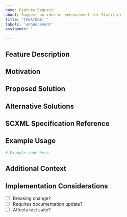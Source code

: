 ```yaml
---
name: Feature Request
about: Suggest an idea or enhancement for Statifier
title: '[FEATURE] '
labels: 'enhancement'
assignees: ''

---
```


## Feature Description
<!-- A clear and concise description of what you want to happen. -->

## Motivation
<!-- Why is this feature needed? What problem does it solve? -->

## Proposed Solution
<!-- Describe the solution you'd like. Be as detailed as possible. -->

## Alternative Solutions
<!-- Have you considered any alternative solutions or workarounds? -->

## SCXML Specification Reference
<!-- If this relates to SCXML spec compliance, please reference the relevant section -->
<!-- e.g., https://www.w3.org/TR/scxml/#parallel -->

## Example Usage
<!-- If applicable, provide code examples showing how this feature would be used -->
```elixir
# Example code here
```

## Additional Context
<!-- Add any other context, mockups, or screenshots about the feature request here. -->

## Implementation Considerations
<!-- Any technical details or potential challenges you've thought about? -->
- [ ] Breaking change?
- [ ] Requires documentation update?
- [ ] Affects test suite?
